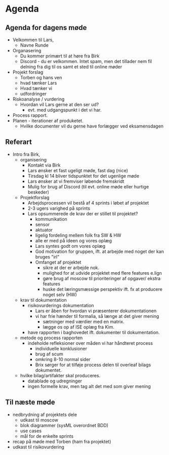 # Agenda
## Agenda for dagens møde
- Velkommen til Lars, 
  - Navne Runde
- Organasering
  - Du kommer primært til at høre fra Birk
  - Discord - du er velkommen. Intet spam, men det tillader nem fil delning fra dig til os samt et sted til online møder
- Projekt forslag 
  - Torben og hans ven
  - hvad tænker Lars 
  - Hvad tænker vi
  - udfordringer
- Riskoanalyse / vurdering 
  - Hvordan vil Lars gerne at den ser ud?
    - evt. med udgangspunkt i det vi har. 
- Process rapport.
- Planen - iterationer af produketet.
  - Hvilke documenter vil du gerne have forlægger ved eksamensdagen

## Referart 
- Intro fra Birk,
  - organisering
    - Kontakt via Birk
    - Lars ønsker et fast ugeligt møde, fast dag (nice)
    - Tirsdag kl 14 bliver tidspunktet for det ugenlige møde
    - Lars ønsker at vi fremviser løbende fremskridt
    - Mulig for brug af Discord (til evt. online møde eller hurtige beskeder)
  - Projektforslag
    - Arbejdsprocessen vil bestå af 4 sprints i løbet af projektet
    - 2-3 ugers varighed på sprints
    - Lars opsummerede de krav der er stillet til projektet?
      - kommunikation
      - sensor
      - aktuator
      - ligelig fordeling mellem folk fra SW & HW
      - alle er med på ideen og vores oplæg 
      - Lars syntes godt om vores oplæg
      - God motivation for gruppen, ift. at arbejde med noget der kan bruges "irl"
      - Omfanget af projektet
        - sikre at der er arbejde nok. 
        - mulighed for at udvide projektet med flere features e.lign
        - gøre brug af moscow til prioriteringer af opgaver/ ekstra features
        - huske det læringsmæssige perspektiv ift. fx at producere noget selv (HW)
  - krav til dokumentation
    - risikovurderings dokumentation
      - Lars er åben for hvordan vi præsenterer dokumentationen
      - vi har frie hænder til formalia, så længe at det giver mening
        - sætninger med værdier med en matrix. 
        - lægge os op af ISE oplæg fra Kim. 
    - have rapporten i baghovedet ift. dokumenter til dokumentation.
  - metode og process rapporten
    - indeholde refleksioner over måden vi har håndteret process
      - individuelle konklusioner
      - brug af scum
      - omkring 8-10 normal sider
      - Brix sørger for at tilføje process delen til overleaf bilags dokumentet.
  - hvilke bilag/artifakter skal produceres.
    - datablade og udregninger
    - ingen formelle krav, men tag alt det med som giver mening

## Til næste møde
- nedbrydning af projektets dele
  - udkast til moscow
  - blok diagrammer (sysML overordnet BDD)
  - use cases 
  - mål for de enkelte sprints
- recap på møde med Torben (ham fra projektet)
- udkast til risikovurdering
